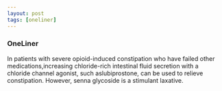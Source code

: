 ```yaml
---
layout: post
tags: [oneliner]
---
```



### OneLiner

In patients with severe opioid-induced constipation who have failed other medications,increasing chloride-rich intestinal fluid secretion with a chloride channel agonist, such aslubiprostone, can be used to relieve constipation. However, senna glycoside is a stimulant laxative.
